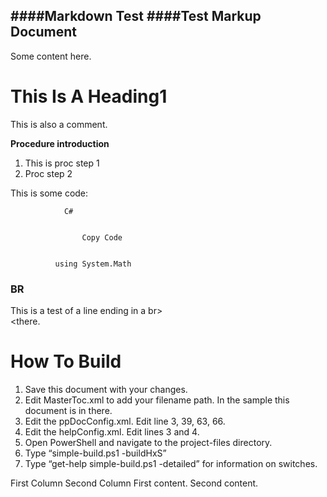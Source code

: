﻿
####Markdown Test
####Test Markup Document
----------
    
Some content here.

# This Is A Heading1 #
This is also a comment.

**Procedure introduction**
1. This is proc step 1
2. Proc step 2
  
This is some code:

        
          
            
              
                C#
                
                  
                    Copy Code
                
              
              using System.Math
            
          
        
      
### BR ###
This is a test of a line ending in a br>  
<there.

# How To Build #
1. Save this document with your changes.
2. Edit MasterToc.xml to add your filename path. In the sample this document is in there.
3. Edit the ppDocConfig.xml. Edit line 3, 39, 63, 66.
4. Edit the helpConfig.xml. Edit lines 3 and 4.
5. Open PowerShell and navigate to the project-files directory.
6. Type “simple-build.ps1 -buildHxS”
7. Type “get-help simple-build.ps1 -detailed” for information on switches.
  
First Column
Second Column
First content.
Second content.
  
